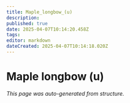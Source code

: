 ```yaml
---
title: Maple_longbow_(u)
description: 
published: true
date: 2025-04-07T10:14:20.458Z
tags: 
editor: markdown
dateCreated: 2025-04-07T10:14:18.020Z
---
```


# Maple longbow (u)

*This page was auto-generated from structure.*